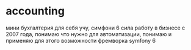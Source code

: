 # accounting
мини бухгалтерия для себя
учу, симфони 6 сила
 работу в бизнесе с 2007 года, понимаю что нужно для автоматизации, понимаю и применяю для этого возможности фремворка symfony 6
